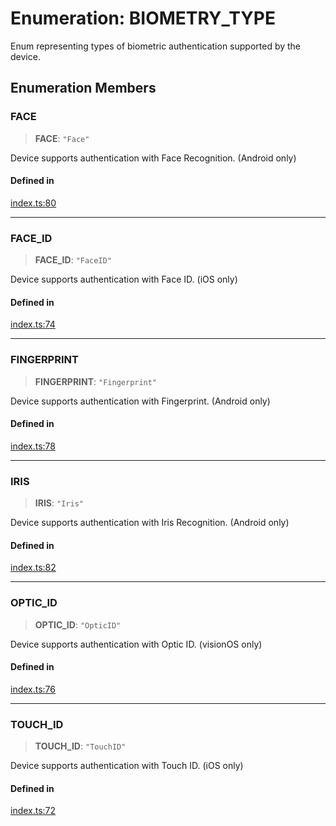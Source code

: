 # Enumeration: BIOMETRY\_TYPE

Enum representing types of biometric authentication supported by the device.

## Enumeration Members

### FACE

> **FACE**: `"Face"`

Device supports authentication with Face Recognition. (Android only)

#### Defined in

[index.ts:80](https://github.com/quangsuong/nts-react-native-keychain/blob/06824b340311076cce81e80bceb3c34da22ca810/src/index.ts#L80)

***

### FACE\_ID

> **FACE\_ID**: `"FaceID"`

Device supports authentication with Face ID. (iOS only)

#### Defined in

[index.ts:74](https://github.com/quangsuong/nts-react-native-keychain/blob/06824b340311076cce81e80bceb3c34da22ca810/src/index.ts#L74)

***

### FINGERPRINT

> **FINGERPRINT**: `"Fingerprint"`

Device supports authentication with Fingerprint. (Android only)

#### Defined in

[index.ts:78](https://github.com/quangsuong/nts-react-native-keychain/blob/06824b340311076cce81e80bceb3c34da22ca810/src/index.ts#L78)

***

### IRIS

> **IRIS**: `"Iris"`

Device supports authentication with Iris Recognition. (Android only)

#### Defined in

[index.ts:82](https://github.com/quangsuong/nts-react-native-keychain/blob/06824b340311076cce81e80bceb3c34da22ca810/src/index.ts#L82)

***

### OPTIC\_ID

> **OPTIC\_ID**: `"OpticID"`

Device supports authentication with Optic ID. (visionOS only)

#### Defined in

[index.ts:76](https://github.com/quangsuong/nts-react-native-keychain/blob/06824b340311076cce81e80bceb3c34da22ca810/src/index.ts#L76)

***

### TOUCH\_ID

> **TOUCH\_ID**: `"TouchID"`

Device supports authentication with Touch ID. (iOS only)

#### Defined in

[index.ts:72](https://github.com/quangsuong/nts-react-native-keychain/blob/06824b340311076cce81e80bceb3c34da22ca810/src/index.ts#L72)
